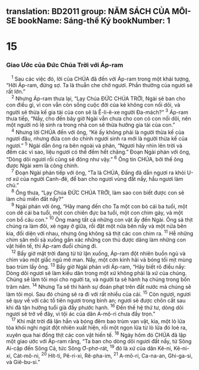 translation: BD2011
group: NĂM SÁCH CỦA MÔI-SE
bookName: Sáng-thế Ký 
bookNumber: 1
-------

<div class="title"><h1>15</h1><h3>Giao Ước của Ðức Chúa Trời với Áp-ram</h3></div>
<span class="verse sa_15_1"> <sup>1</sup> Sau các việc đó, lời của CHÚA đã đến với Áp-ram trong một khải tượng, “Hỡi Áp-ram, đừng sợ. Ta là thuẫn che chở ngươi. Phần thưởng của ngươi sẽ rất lớn.”<br/></span>
<span class="verse sa_15_2"> <sup>2</sup> Nhưng Áp-ram thưa lại, “Lạy Chúa ÐỨC CHÚA TRỜI, Ngài sẽ ban cho con điều gì, vì con vẫn còn sống cuộc đời của kẻ không con nối dõi, và người sẽ thừa kế gia tài của con sẽ là Ê-li-ê-xe người Ða-mách?” </span>
<span class="verse sa_15_3"><sup>3</sup> Áp-ram thưa tiếp, “Nầy, cho đến bây giờ Ngài vẫn chưa cho con có con nối dõi, nên một người nô lệ sinh ra trong nhà con sẽ thừa hưởng gia tài của con.”<br/></span>
<span class="verse sa_15_4"> <sup>4</sup> Nhưng lời CHÚA đến với ông, “Kẻ ấy không phải là người thừa kế của ngươi đâu, nhưng đứa con do chính ngươi sinh ra mới là người thừa kế của ngươi.” </span>
<span class="verse sa_15_5"><sup>5</sup> Ngài dẫn ông ra bên ngoài và phán, “Ngươi hãy nhìn lên trời và đếm các vì sao, liệu ngươi có thể đếm hết chăng.” Ðoạn Ngài phán với ông, “Dòng dõi ngươi rồi cũng sẽ đông như vậy.” </span>
<span class="verse sa_15_6"><sup>6</sup> Ông tin CHÚA, bởi thế ông được Ngài xem là công chính.<br/></span>
<span class="verse sa_15_7"> <sup>7</sup> Ðoạn Ngài phán tiếp với ông, “Ta là CHÚA, Ðấng đã dẫn ngươi ra khỏi U-rơ xứ của người Canh-đê, để ban cho ngươi vùng đất nầy, hầu ngươi làm chủ.”<br/></span>
<span class="verse sa_15_8"> <sup>8</sup> Ông thưa, “Lạy Chúa ÐỨC CHÚA TRỜI, làm sao con biết được con sẽ làm chủ miền đất nầy?”<br/></span>
<span class="verse sa_15_9"> <sup>9</sup> Ngài phán với ông, “Hãy mang đến cho Ta một con bò cái ba tuổi, một con dê cái ba tuổi, một con chiên đực ba tuổi, một con chim gáy, và một con bồ câu con.” </span>
<span class="verse sa_15_10"><sup>10</sup> Ông mang tất cả những con vật ấy đến Ngài. Ông sả thịt chúng ra làm đôi, xẻ ngay ở giữa, rồi đặt một nửa bên nầy và một nửa bên kia, đối diện với nhau, nhưng ông không sả thịt các con chim ra. </span>
<span class="verse sa_15_11"><sup>11</sup> Hễ những chim săn mồi sà xuống gần xác những con thú được dâng làm những con vật hiến tế, thì Áp-ram đuổi chúng đi.<br/></span>
<span class="verse sa_15_12"> <sup>12</sup> Bấy giờ mặt trời đang từ từ lặn xuống, Áp-ram đột nhiên buồn ngủ và chìm vào một giấc ngủ mê man. Nầy, một cơn kinh hãi và bóng tối mịt mùng bao trùm lấy ông. </span>
<span class="verse sa_15_13"><sup>13</sup> Bấy giờ Ngài phán với Áp-ram, “Hãy biết rõ điều nầy: Dòng dõi ngươi sẽ làm kiều dân trong một xứ không phải là xứ của chúng. Chúng sẽ làm tôi mọi cho người ta, và người ta sẽ hành hạ chúng trong bốn trăm năm. </span>
<span class="verse sa_15_14"><sup>14</sup> Nhưng Ta sẽ thi hành sự đoán phạt trên đất nước mà chúng sẽ làm tôi mọi. Sau đó chúng sẽ ra đi với rất nhiều của cải. </span>
<span class="verse sa_15_15"><sup>15</sup> Còn ngươi, ngươi sẽ quy về với các tổ tiên ngươi trong bình an; ngươi sẽ được chôn cất sau khi đã tận hưởng tuổi già đầy phước hạnh. </span>
<span class="verse sa_15_16"><sup>16</sup> Ðến thế hệ thứ tư, dòng dõi ngươi sẽ trở về đây, vì tội ác của dân A-mô-ri chưa đầy trọn.”<br/></span>
<span class="verse sa_15_17"> <sup>17</sup> Khi mặt trời đã lặn hẳn và bóng đêm bao trùm vạn vật, kìa, một lò lửa tỏa khói nghi ngút đột nhiên xuất hiện, rồi một ngọn lửa từ lò lửa đó loè ra, xuyên qua hai đống thịt các con vật hiến tế. </span>
<span class="verse sa_15_18"><sup>18</sup> Ngày hôm đó CHÚA đã lập một giao ước với Áp-ram rằng, “Ta ban cho dòng dõi ngươi đất nầy, từ Sông Ai-cập đến Sông Cả, tức Sông Ơ-phơ-rát, </span>
<span class="verse sa_15_19"><sup>19</sup> đó là xứ của dân Kê-ni, Kê-ni-xi, Cát-mô-ni, </span>
<span class="verse sa_15_20"><sup>20</sup> Hít-ti, Pê-ri-xi, Rê-pha-im, </span>
<span class="verse sa_15_21"><sup>21</sup> A-mô-ri, Ca-na-an, Ghi-ga-si, và Giê-bu-si.”<br/></span>
